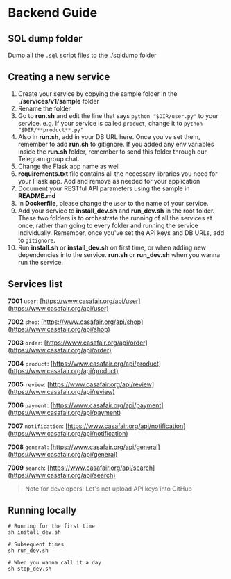 # Backend Guide

## SQL dump folder

Dump all the `.sql` script files to the ./sqldump folder

## Creating a new service

1. Create your service by copying the sample folder in the **./services/v1/sample** folder
2. Rename the folder
3. Go to **run.sh** and edit the line that says `python "$DIR/user.py"` to your service. e.g. If your service is called `product`, change it to `python "$DIR/**product**.py"`
4. Also in **run.sh**, add in your DB URL here. Once you've set them, remember to add **run.sh** to gitignore. If you added any env variables inside the **run.sh** folder, remember to send this folder through our Telegram group chat.
5. Change the Flask app name as well
6. **requirements.txt** file contains all the necessary libraries you need for your Flask app. Add and remove as needed for your application
7. Document your RESTful API parameters using the sample in **README.md**
8. In **Dockerfile**, please change the `user` to the name of your service.
9. Add your service to **install_dev.sh** and **run_dev.sh** in the root folder. These two folders is to orchestrate the running of all the services at once, rather than going to every folder and running the service individually. Remember, once you've set the API keys and DB URLs, add to `gitignore`.
10. Run **install.sh** or **install_dev.sh** on first time, or when adding new dependencies into the service. **run.sh** or **run_dev.sh** when you wanna run the service.

## Services list

**7001** `user`: [https://www.casafair.org/api/user](https://www.casafair.org/api/user)

**7002** `shop`: [https://www.casafair.org/api/shop](https://www.casafair.org/api/shop)

**7003** `order`: [https://www.casafair.org/api/order](https://www.casafair.org/api/order)

**7004** `product`: [https://www.casafair.org/api/product](https://www.casafair.org/api/product)

**7005** `review`: [https://www.casafair.org/api/review](https://www.casafair.org/api/review)

**7006** `payment`: [https://www.casafair.org/api/payment](https://www.casafair.org/api/payment)

**7007** `notification`: [https://www.casafair.org/api/notification](https://www.casafair.org/api/notification)

**7008** `general`: [https://www.casafair.org/api/general](https://www.casafair.org/api/general)

**7009** `search`: [https://www.casafair.org/api/search](https://www.casafair.org/api/search)

> Note for developers: Let's not upload API keys into GitHub

## Running locally

```
# Running for the first time
sh install_dev.sh

# Subsequent times
sh run_dev.sh

# When you wanna call it a day
sh stop_dev.sh
```
